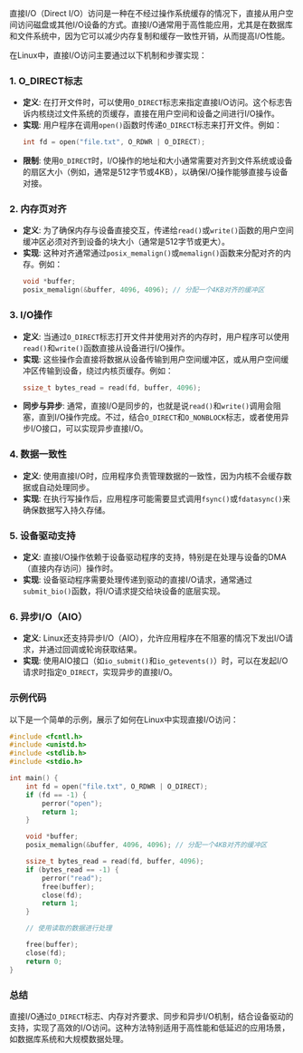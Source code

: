直接I/O（Direct I/O）访问是一种在不经过操作系统缓存的情况下，直接从用户空间访问磁盘或其他I/O设备的方式。直接I/O通常用于高性能应用，尤其是在数据库和文件系统中，因为它可以减少内存复制和缓存一致性开销，从而提高I/O性能。

在Linux中，直接I/O访问主要通过以下机制和步骤实现：

### 1. **O_DIRECT标志**
- **定义**: 在打开文件时，可以使用`O_DIRECT`标志来指定直接I/O访问。这个标志告诉内核绕过文件系统的页缓存，直接在用户空间和设备之间进行I/O操作。
- **实现**: 用户程序在调用`open()`函数时传递`O_DIRECT`标志来打开文件。例如：
  ```c
  int fd = open("file.txt", O_RDWR | O_DIRECT);
  ```
- **限制**: 使用`O_DIRECT`时，I/O操作的地址和大小通常需要对齐到文件系统或设备的扇区大小（例如，通常是512字节或4KB），以确保I/O操作能够直接与设备对接。

### 2. **内存页对齐**
- **定义**: 为了确保内存与设备直接交互，传递给`read()`或`write()`函数的用户空间缓冲区必须对齐到设备的块大小（通常是512字节或更大）。
- **实现**: 这种对齐通常通过`posix_memalign()`或`memalign()`函数来分配对齐的内存。例如：
  ```c
  void *buffer;
  posix_memalign(&buffer, 4096, 4096); // 分配一个4KB对齐的缓冲区
  ```

### 3. **I/O操作**
- **定义**: 当通过`O_DIRECT`标志打开文件并使用对齐的内存时，用户程序可以使用`read()`和`write()`函数直接从设备进行I/O操作。
- **实现**: 这些操作会直接将数据从设备传输到用户空间缓冲区，或从用户空间缓冲区传输到设备，绕过内核页缓存。例如：
  ```c
  ssize_t bytes_read = read(fd, buffer, 4096);
  ```
- **同步与异步**: 通常，直接I/O是同步的，也就是说`read()`和`write()`调用会阻塞，直到I/O操作完成。不过，结合`O_DIRECT`和`O_NONBLOCK`标志，或者使用异步I/O接口，可以实现异步直接I/O。

### 4. **数据一致性**
- **定义**: 使用直接I/O时，应用程序负责管理数据的一致性，因为内核不会缓存数据或自动处理同步。
- **实现**: 在执行写操作后，应用程序可能需要显式调用`fsync()`或`fdatasync()`来确保数据写入持久存储。

### 5. **设备驱动支持**
- **定义**: 直接I/O操作依赖于设备驱动程序的支持，特别是在处理与设备的DMA（直接内存访问）操作时。
- **实现**: 设备驱动程序需要处理传递到驱动的直接I/O请求，通常通过`submit_bio()`函数，将I/O请求提交给块设备的底层实现。

### 6. **异步I/O（AIO）**
- **定义**: Linux还支持异步I/O（AIO），允许应用程序在不阻塞的情况下发出I/O请求，并通过回调或轮询获取结果。
- **实现**: 使用AIO接口（如`io_submit()`和`io_getevents()`）时，可以在发起I/O请求时指定`O_DIRECT`，实现异步的直接I/O。

### 示例代码
以下是一个简单的示例，展示了如何在Linux中实现直接I/O访问：

```c
#include <fcntl.h>
#include <unistd.h>
#include <stdlib.h>
#include <stdio.h>

int main() {
    int fd = open("file.txt", O_RDWR | O_DIRECT);
    if (fd == -1) {
        perror("open");
        return 1;
    }

    void *buffer;
    posix_memalign(&buffer, 4096, 4096); // 分配一个4KB对齐的缓冲区

    ssize_t bytes_read = read(fd, buffer, 4096);
    if (bytes_read == -1) {
        perror("read");
        free(buffer);
        close(fd);
        return 1;
    }

    // 使用读取的数据进行处理

    free(buffer);
    close(fd);
    return 0;
}
```

### 总结
直接I/O通过`O_DIRECT`标志、内存对齐要求、同步和异步I/O机制，结合设备驱动的支持，实现了高效的I/O访问。这种方法特别适用于高性能和低延迟的应用场景，如数据库系统和大规模数据处理。